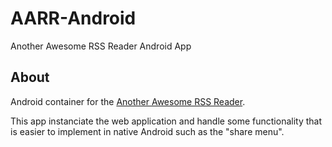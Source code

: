 # AARR-Android
Another Awesome RSS Reader Android App

## About

Android container for the <a href="https://github.com/DanielSundberg/AARR">Another Awesome RSS Reader</a>.

This app instanciate the web application and handle some functionality that is easier to implement
in native Android such as the "share menu".
